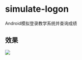 # simulate-logon
Android模拟登录教学系统并查询成绩
## 效果
![](https://github.com/leosa/simulate-logon/blob/master/app/src/main/assets/tt.gif)
